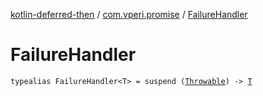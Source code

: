[kotlin-deferred-then](../index.md) / [com.vperi.promise](index.md) / [FailureHandler](./-failure-handler.md)

# FailureHandler

`typealias FailureHandler<T> = suspend (`[`Throwable`](https://kotlinlang.org/api/latest/jvm/stdlib/kotlin/-throwable/index.html)`) -> `[`T`](-failure-handler.md#T)